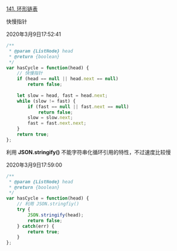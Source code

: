 [141. 环形链表](https://leetcode-cn.com/problems/linked-list-cycle/)



快慢指针

2020年3月9日17:52:41

```javascript
/**
 * @param {ListNode} head
 * @return {boolean}
 */
var hasCycle = function(head) {
    // 快慢指针
    if (head == null || head.next == null) 
        return false;
    
    let slow = head, fast = head.next;
    while (slow != fast) {
        if (fast == null || fast.next == null) 
            return false;
        slow = slow.next;
        fast = fast.next.next;
    }
    return true;
};
```



利用 **JSON.stringify()** 不能字符串化循环引用的特性，不过速度比较慢

2020年3月9日17:59:00

```javascript
/**
 * @param {ListNode} head
 * @return {boolean}
 */
var hasCycle = function(head) {
    // 利用 JSON.stringfiy()
    try {
        JSON.stringify(head);
        return false;
    } catch(err) {
        return true;
    }
};
```

